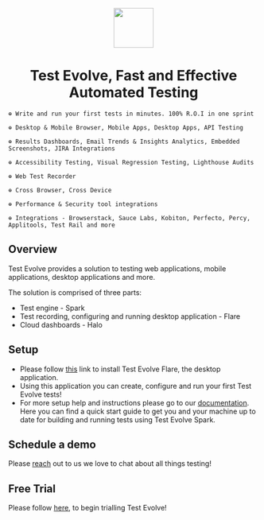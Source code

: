 <p align="center"><img src="https://avatars.githubusercontent.com/u/84071724?s=400&u=69e113d91f93605b786dd3424d96f90b8f36c6fe&v=4" height="80" /></p>

<h1 align="center">Test Evolve, Fast and Effective Automated Testing</h1>

<p align="center">

    ⊕ Write and run your first tests in minutes. 100% R.O.I in one sprint

    ⊕ Desktop & Mobile Browser, Mobile Apps, Desktop Apps, API Testing

    ⊕ Results Dashboards, Email Trends & Insights Analytics, Embedded Screenshots, JIRA Integrations

    ⊕ Accessibility Testing, Visual Regression Testing, Lighthouse Audits

    ⊕ Web Test Recorder

    ⊕ Cross Browser, Cross Device

    ⊕ Performance & Security tool integrations

    ⊕ Integrations - Browserstack, Sauce Labs, Kobiton, Perfecto, Percy, Applitools, Test Rail and more
</p>

## Overview

Test Evolve provides a solution to testing web applications, mobile applications, desktop applications and more.

The solution is comprised of three parts:

- Test engine - Spark
- Test recording, configuring and running desktop application - Flare
- Cloud dashboards - Halo

## Setup

- Please follow [this](https://www.testevolve.com/downloads) link to install Test Evolve Flare, the desktop application.
- Using this application you can create, configure and run your first Test Evolve tests!
- For more setup help and instructions please go to our [documentation](https://testevolve.github.io/docs/quick-start-updated). Here you can find a quick start guide to get you and your machine up to date for building and running tests using Test Evolve Spark.

## Schedule a demo

Please [reach](https://www.testevolve.com/request-a-demo) out to us we love to chat about all things testing!

## Free Trial

Please follow [here](https://www.testevolve.com/thank-you-for-registering), to begin trialling Test Evolve!
